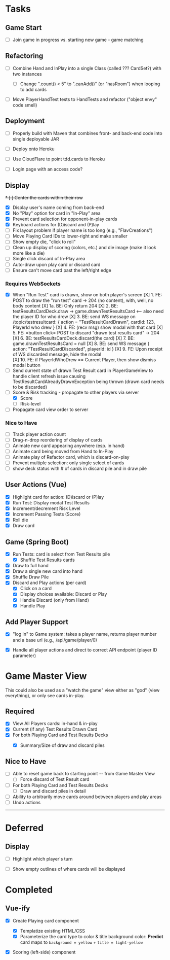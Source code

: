 # Tasks

## Game Start
* [ ] Join game in progress vs. starting new game - game matching


## Refactoring
* [ ] Combine Hand and InPlay into a single Class (called ??? CardSet?) with two instances
    * [ ] Change ".count() < 5" to ".canAdd()" (or "hasRoom") when looping to add cards
* [ ] Move PlayerHandTest tests to HandTests and refactor ("object envy" code smell)


## Deployment
* [ ] Properly build with Maven that combines front- and back-end code into single deployable JAR
* [ ] Deploy onto Heroku
* [ ] Use CloudFlare to point tdd.cards to Heroku
* [ ] Login page with an access code?


## Display
~~* [ ] Center the cards within their row~~
* [X] Display user's name coming from back-end
* [X] No "Play" option for card in "In-Play" area
* [X] Prevent card selection for opponent-in-play cards
* [X] Keyboard actions for (D)iscard and (P)lay
* [ ] Fix layout problem if player name is too long (e.g., "FlavCreations")
* [ ] Move Playing Card IDs to lower-right and make smaller
* [ ] Show empty die, "click to roll"
* [ ] Clean up display of scoring (colors, etc.) and die image (make it look more like a die)
* [ ] Single click discard of In-Play area
* [ ] Auto-draw upon play card or discard card
* [ ] Ensure can't move card past the left/right edge 

### Requires WebSockets
* [X] When "Run Test" card is drawn, show on both player's screen
    [X] 1. FE: POST to draw the "run test" card -> 204 (no content), with, well, no body content
    [X] 1a. BE: Only return 204
    [X] 2. BE: testResultsCardDeck.draw -> game.drawnTestResultsCard <-- also need the player ID for who drew
    [X] 3. BE: send WS message on /topic/testresultcard: { action = "TestResultCardDrawn", cardId: 123, PlayerId who drew } 
    [X] 4. FE: (recv msg) show modal with that card
    [X] 5. FE: =button click= POST to discard "drawn test results card" -> 204
    [X] 6. BE: testResultsCardDeck.discard(the card)
    [X] 7. BE: game.drawnTestResultsCard = null
    [X] 8. BE: send WS message { action: "TestResultCardDiscarded", playerId: id }
    [X] 9. FE: Upon receipt of WS discarded message, hide the modal  
    [X] 10. FE: if PlayerIdWhoDrew == Current Player, then show dismiss modal button
* [ ] Send current state of drawn Test Result card in PlayerGameView to handle client refresh issue causing
        TestResultCardAlreadyDrawnException being thrown (drawn card needs to be discarded) 
* [ ] Score & Risk tracking - propagate to other players via server
    * [X] Score
    * [ ] Risk-level
* [ ] Propagate card view order to server

### Nice to Have
* [ ] Track player action count
* [ ] Drag-n-drop reordering of display of cards
* [ ] Animate new card appearing anywhere (esp. in hand)
* [ ] Animate card being moved from Hand to In-Play
* [ ] Animate play of Refactor card, which is discard-on-play
* [ ] Prevent multiple selection: only single select of cards
* [ ] show deck status with # of cards in discard pile and in draw pile

## User Actions (Vue)
* [X] Highlight card for action: (D)iscard or (P)lay
* [X] Run Test: Display modal Test Results
* [X] Increment/decrement Risk Level
* [X] Increment Passing Tests (Score)
* [X] Roll die
* [X] Draw card

## Game (Spring Boot)
* [X] Run Tests: card is select from Test Results pile
    * [X] Shuffle Test Results cards
* [X] Draw to full hand
* [X] Draw a single new card into hand
* [X] Shuffle Draw Pile
* [X] Discard and Play actions (per card)
    * [X] Click on a card
    * [X] Display choices available: Discard or Play 
    * [X] Handle Discard (only from Hand)
    * [X] Handle Play

## Add Player Support
* [X] "log in" to Game system: takes a player name, returns player number and a base url (e.g., /api/game/player/0)
* [X] Handle all player actions and direct to correct API endpoint (player ID parameter)


# Game Master View

This could also be used as a "watch the game" view either as "god" (view everything),
or only see cards in-play. 

## Required

* [X] View All Players cards: in-hand & in-play
* [X] Current (if any) Test Results Drawn Card
* [X] For both Playing Card and Test Results Decks
    * [X] Summary/Size of draw and discard piles


## Nice to Have
* [ ] Able to reset game back to starting point -- from Game Master View
    * [ ] Force discard of Test Result card
* [ ] For both Playing Card and Test Results Decks
    * [ ] Draw and discard piles in detail
* [ ] Ability to arbitrarily move cards around between players and play areas
* [ ] Undo actions

----

# Deferred

## Display
* [ ] Highlight which player's turn
* [ ] Show empty outlines of where cards will be displayed


# Completed

## Vue-ify
* [X] Create Playing card component
    * [X] Templatize existing HTML/CSS
    * [X] Parameterize the card type to color & title background color:
          **Predict** card maps to `background = yellow` + `title = light-yellow`
* [X] Scoring (left-side) component

